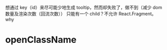想通过 key（id）来尽可能少地生成 tooltip，然而却失败了，做不到（减少 dom 数量及渲染次数（回流次数））
只能有一个 child？不允许 React.Fragment。why

# openClassName
